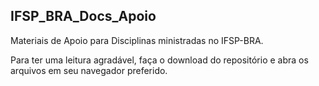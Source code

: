 ## IFSP_BRA_Docs_Apoio

Materiais de Apoio para Disciplinas ministradas no IFSP-BRA.

Para ter uma leitura agradável, faça o download do repositório e abra os arquivos em seu navegador preferido.
